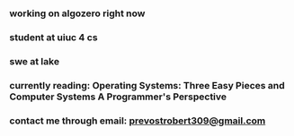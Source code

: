 
### working on algozero right now
### student at uiuc 4 cs
### swe at lake
### currently reading: Operating Systems: Three Easy Pieces and Computer Systems A Programmer's Perspective
### contact me through email: prevostrobert309@gmail.com
